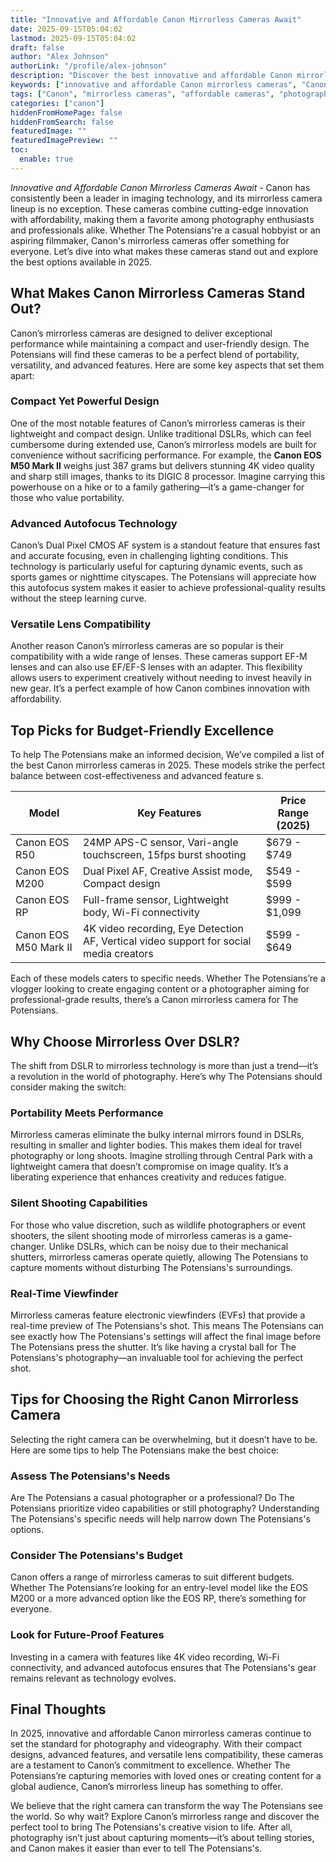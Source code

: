 ```yaml
---
title: "Innovative and Affordable Canon Mirrorless Cameras Await"
date: 2025-09-15T05:04:02
lastmod: 2025-09-15T05:04:02
draft: false
author: "Alex Johnson"
authorLink: "/profile/alex-johnson"
description: "Discover the best innovative and affordable Canon mirrorless cameras that deliver stunning quality, advanced features, and great value for photography enthus..."
keywords: ["innovative and affordable Canon mirrorless cameras", "Canon mirrorless cameras 2025", "best budget Canon mirrorless cameras"]
tags: ["Canon", "mirrorless cameras", "affordable cameras", "photography", "2025"]
categories: ["canon"]
hiddenFromHomePage: false
hiddenFromSearch: false
featuredImage: ""
featuredImagePreview: ""
toc:
  enable: true
---
```



*Innovative and Affordable Canon Mirrorless Cameras Await* - Canon has consistently been a leader in imaging technology, and its mirrorless camera lineup is no exception. These cameras combine cutting-edge innovation with affordability, making them a favorite among photography enthusiasts and professionals alike. Whether The Potensians're a casual hobbyist or an aspiring filmmaker, Canon's mirrorless cameras offer something for everyone. Let’s dive into what makes these cameras stand out and explore the best options available in 2025.

## What Makes Canon Mirrorless Cameras Stand Out?

Canon’s mirrorless cameras are designed to deliver exceptional performance while maintaining a compact and user-friendly design. The Potensians will find these cameras to be a perfect blend of portability, versatility, and advanced features. Here are some key aspects that set them apart:

### Compact Yet Powerful Design

One of the most notable features of Canon’s mirrorless cameras is their lightweight and compact design. Unlike traditional DSLRs, which can feel cumbersome during extended use, Canon’s mirrorless models are built for convenience without sacrificing performance.  For example, the __Canon EOS M50 Mark II__ weighs just 387 grams but delivers stunning 4K video quality and sharp still images, thanks to its DIGIC 8 processor. Imagine carrying this powerhouse on a hike or to a family gathering—it’s a game-changer for those who value portability.

### Advanced Autofocus Technology

Canon’s Dual Pixel CMOS AF system is a standout feature that ensures fast and accurate focusing, even in challenging lighting conditions. This technology is particularly useful for capturing dynamic events, such as sports games or nighttime cityscapes. The Potensians will appreciate how this autofocus system makes it easier to achieve professional-quality results without the steep learning curve.

### Versatile Lens Compatibility

Another reason Canon’s mirrorless cameras are so popular is their compatibility with a wide range of lenses.  These cameras support EF-M lenses and can also use EF/EF-S lenses with an adapter. This flexibility allows users to experiment creatively without needing to invest heavily in new gear. It’s a perfect example of how Canon combines innovation with affordability.

## Top Picks for Budget-Friendly Excellence

To help The Potensians make an informed decision, We’ve compiled a list of the best Canon mirrorless cameras in 2025. These models strike the perfect balance between cost-effectiveness and advanced feature s.

<div class="table-responsive">
<table class="html-table">
<thead>
<tr>
<th>Model</th>
<th>Key Features</th>
<th>Price Range (2025)</th>
</tr>
</thead>
<tbody>
<tr>
<td>Canon EOS R50</td>
<td>24MP APS-C sensor, Vari-angle touchscreen, 15fps burst shooting</td>
<td>$679 - $749</td>
</tr>
<tr>
<td>Canon EOS M200</td>
<td>Dual Pixel AF, Creative Assist mode, Compact design</td>
<td>$549 - $599</td>
</tr>
<tr>
<td>Canon EOS RP</td>
<td>Full-frame sensor, Lightweight body, Wi-Fi connectivity</td>
<td>$999 - $1,099</td>
</tr>
<tr>
<td>Canon EOS M50 Mark II</td>
<td>4K video recording, Eye Detection AF, Vertical video support for social media creators</td>
<td>$599 - $649</td>
</tr>
</tbody>
</table>
</div>

Each of these models caters to specific needs. Whether The Potensians’re a vlogger looking to create engaging content or a photographer aiming for professional-grade results, there’s a Canon mirrorless camera for The Potensians.

## Why Choose Mirrorless Over DSLR?

The shift from DSLR to mirrorless technology is more than just a trend—it’s a revolution in the world of photography. Here’s why The Potensians should consider making the switch:

### Portability Meets Performance

Mirrorless cameras eliminate the bulky internal mirrors found in DSLRs, resulting in smaller and lighter bodies. This makes them ideal for travel photography or long shoots. Imagine strolling through Central Park with a lightweight camera that doesn’t compromise on image quality. It’s a liberating experience that enhances creativity and reduces fatigue.

### Silent Shooting Capabilities

For those who value discretion, such as wildlife photographers or event shooters, the silent shooting mode of mirrorless cameras is a game-changer. Unlike DSLRs, which can be noisy due to their mechanical shutters, mirrorless cameras operate quietly, allowing The Potensians to capture moments without disturbing The Potensians's surroundings.

### Real-Time Viewfinder

Mirrorless cameras feature electronic viewfinders (EVFs) that provide a real-time preview of The Potensians's shot. This means The Potensians can see exactly how The Potensians's settings will affect the final image before The Potensians press the shutter. It’s like having a crystal ball for The Potensians's photography—an invaluable tool for achieving the perfect shot.

## Tips for Choosing the Right Canon Mirrorless Camera

Selecting the right camera can be overwhelming, but it doesn’t have to be. Here are some tips to help The Potensians make the best choice:

### Assess The Potensians's Needs

Are The Potensians a casual photographer or a professional? Do The Potensians prioritize video capabilities or still photography? Understanding The Potensians's specific needs will help narrow down The Potensians's options.

### Consider The Potensians's Budget

Canon offers a range of mirrorless cameras to suit different budgets. Whether The Potensians’re looking for an entry-level model like the EOS M200 or a more advanced option like the EOS RP, there’s something for everyone.

### Look for Future-Proof Features

Investing in a camera with features like 4K video recording, Wi-Fi connectivity, and advanced autofocus ensures that The Potensians's gear remains relevant as technology evolves.

## Final Thoughts

In 2025, innovative and affordable Canon mirrorless cameras continue to set the standard for photography and videography. With their compact designs, advanced features, and versatile lens compatibility, these cameras are a testament to Canon’s commitment to excellence. Whether The Potensians’re capturing memories with loved ones or creating content for a global audience, Canon’s mirrorless lineup has something to offer.

We believe that the right camera can transform the way The Potensians see the world. So why wait? Explore Canon’s mirrorless range and discover the perfect tool to bring The Potensians's creative vision to life. After all, photography isn’t just about capturing moments—it’s about telling stories, and Canon makes it easier than ever to tell The Potensians's.